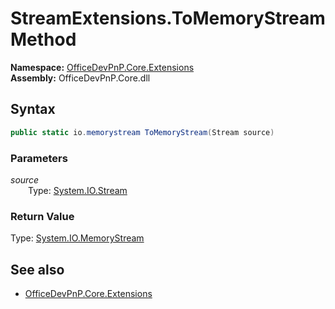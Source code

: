 # StreamExtensions.ToMemoryStream Method  
**Namespace:** [OfficeDevPnP.Core.Extensions](OfficeDevPnP.Core.Extensions.md)  
**Assembly:** OfficeDevPnP.Core.dll  
## Syntax
```C#
public static io.memorystream ToMemoryStream(Stream source)
```
### Parameters
*source*  
&emsp;&emsp;Type: [System.IO.Stream](System.IO.Stream.md) 
&emsp;&emsp;  
  
### Return Value
Type: [System.IO.MemoryStream](System.IO.MemoryStream.md  
)
## See also
- [OfficeDevPnP.Core.Extensions](OfficeDevPnP.Core.Extensions.md)
